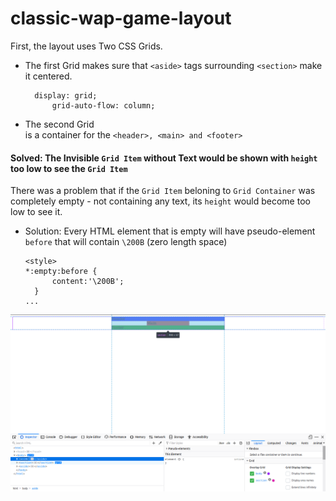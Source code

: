 # classic-wap-game-layout
First, the layout uses Two CSS Grids. 
* The first Grid **<body>** makes sure that `<aside>` tags surrounding `<section>` make it centered.
  ```
  	display: grid;
		grid-auto-flow: column;
  ```
* The second Grid **<section>** is a container for the `<header>, <main> and <footer>`
  
#### Solved: The Invisible `Grid Item` without Text would be shown with `height` too low to see the `Grid Item`
There was a problem that if the `Grid Item` beloning to `Grid Container` was completely empty - not containing any text, its `height` would become too low to see it.
* Solution: Every HTML element that is empty will have pseudo-element `before` that will contain `\200B` (zero length space)
  ```
  <style>
  *:empty:before { 
		content:'\200B';
	}
  ...
  ```
  
  
![](./Screenshot_from_2019-07-24_23-03-07.png)
